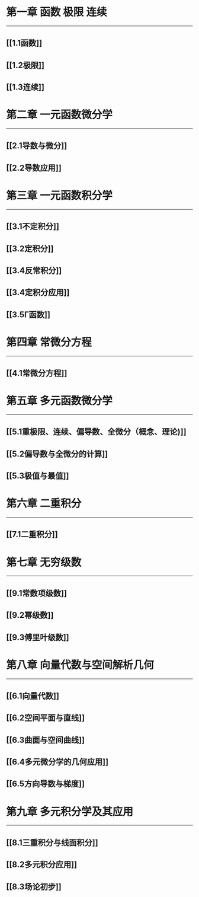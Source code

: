 # 第一章 函数 极限 连续

---

## [[1.1函数]]

## [[1.2极限]]

## [[1.3连续]]

# 第二章 一元函数微分学

---

## [[2.1导数与微分]]

## [[2.2导数应用]]

# 第三章 一元函数积分学

---

## [[3.1不定积分]]

## [[3.2定积分]]

## [[3.4反常积分]]

## [[3.4定积分应用]]
## [[3.5Γ函数]]

# 第四章 常微分方程

---

## [[4.1常微分方程]]

# 第五章 多元函数微分学

---

## [[5.1重极限、连续、偏导数、全微分（概念、理论)]]

## [[5.2偏导数与全微分的计算]]

## [[5.3极值与最值]]

# 第六章 二重积分

---

## [[7.1二重积分]]

# 第七章 无穷级数

---

## [[9.1常数项级数]]

## [[9.2幂级数]]

## [[9.3傅里叶级数]]

# 第八章 向量代数与空间解析几何

---

## [[6.1向量代数]]

## [[6.2空间平面与直线]]

## [[6.3曲面与空间曲线]]

## [[6.4多元微分学的几何应用]]

## [[6.5方向导数与梯度]]

# 第九章 多元积分学及其应用

---

## [[8.1三重积分与线面积分]]

## [[8.2多元积分应用]]

## [[8.3场论初步]]
